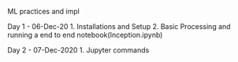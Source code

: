ML practices and impl


Day 1 - 06-Dec-20
	1. Installations and Setup 
	2. Basic Processing and running a end to end notebook(Inception.ipynb)

Day 2 - 07-Dec-2020
	1. Jupyter commands 
	
    
